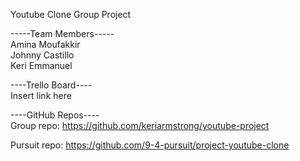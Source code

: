 Youtube Clone Group Project

-----Team Members-----<br>
    Amina Moufakkir <br>
    Johnny Castillo <br>
    Keri Emmanuel <br>

----Trello Board----<br>
Insert link here

----GitHub Repos---- <br>
Group repo: https://github.com/keriarmstrong/youtube-project <br>

Pursuit repo: https://github.com/9-4-pursuit/project-youtube-clone <br>

